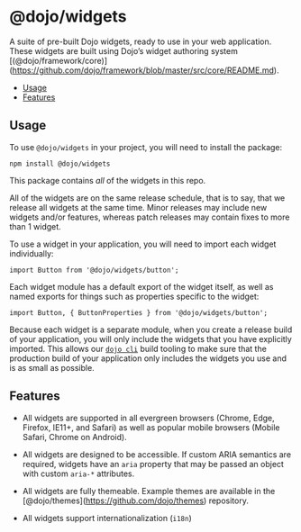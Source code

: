 <span class="citation" data-cites="dojo/widgets"><span class="citation" data-cites="dojo/widgets"><span class="citation" data-cites="dojo/widgets"><span class="citation" data-cites="dojo/widgets">@dojo/widgets</span></span></span></span>
=============================================================================================================================================================================================================================================

A suite of pre-built Dojo widgets, ready to use in your web application. These widgets are built using Dojo’s widget authoring system <span class="citation" data-cites="dojo/framework/core">\[(<span class="citation" data-cites="dojo/framework/core"><span class="citation" data-cites="dojo/framework/core"><span class="citation" data-cites="dojo/framework/core">@dojo/framework/core</span></span></span>)\]</span>(https://github.com/dojo/framework/blob/master/src/core/README.md).

-   [Usage](#usage)
-   [Features](#features)

Usage
-----

To use `@dojo/widgets` in your project, you will need to install the package:

    npm install @dojo/widgets

This package contains *all* of the widgets in this repo.

All of the widgets are on the same release schedule, that is to say, that we release all widgets at the same time. Minor releases may include new widgets and/or features, whereas patch releases may contain fixes to more than 1 widget.

To use a widget in your application, you will need to import each widget individually:

    import Button from '@dojo/widgets/button';

Each widget module has a default export of the widget itself, as well as named exports for things such as properties specific to the widget:

    import Button, { ButtonProperties } from '@dojo/widgets/button';

Because each widget is a separate module, when you create a release build of your application, you will only include the widgets that you have explicitly imported. This allows our [`dojo cli`](https://github.com/dojo/cli) build tooling to make sure that the production build of your application only includes the widgets you use and is as small as possible.

Features
--------

-   All widgets are supported in all evergreen browsers (Chrome, Edge, Firefox, IE11+, and Safari) as well as popular mobile browsers (Mobile Safari, Chrome on Android).

-   All widgets are designed to be accessible. If custom ARIA semantics are required, widgets have an `aria` property that may be passed an object with custom `aria-*` attributes.

-   All widgets are fully themeable. Example themes are available in the <span class="citation" data-cites="dojo/themes">\[<span class="citation" data-cites="dojo/themes"><span class="citation" data-cites="dojo/themes"><span class="citation" data-cites="dojo/themes">@dojo/themes</span></span></span>\]</span>(https://github.com/dojo/themes) repository.

-   All widgets support internationalization (`i18n`)
